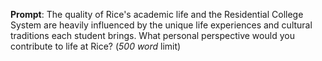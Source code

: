 __Prompt__: The quality of Rice's academic life and the Residential College System are heavily influenced by the unique life experiences and cultural traditions each student brings. What personal perspective would you contribute to life at Rice?  (_500 word_ limit)